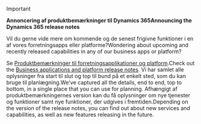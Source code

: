 > [!IMPORTANT]
> <span data-ttu-id="e32da-101">**Annoncering af produktbemærkninger til Dynamics 365**</span><span class="sxs-lookup"><span data-stu-id="e32da-101">**Announcing the Dynamics 365 release notes**</span></span>
>
> <span data-ttu-id="e32da-102">Vil du gerne vide mere om kommende og de senest frigivne funktioner i en af vores forretningsapps eller platforme?</span><span class="sxs-lookup"><span data-stu-id="e32da-102">Wondering about upcoming and recently released capabilities in any of our business apps or platform?</span></span> 
> 
> <span data-ttu-id="e32da-103">Se [Produktbemærkninger til forretningsapplikationer og platform](https://go.microsoft.com/fwlink/?linkid=2010158).</span><span class="sxs-lookup"><span data-stu-id="e32da-103">Check out the [Business applications and platform release notes](https://go.microsoft.com/fwlink/?linkid=2010158).</span></span> <span data-ttu-id="e32da-104">Vi har samlet alle oplysninger fra start til slut og top til bund på et enkelt sted, som du kan bruge til planlægning.</span><span class="sxs-lookup"><span data-stu-id="e32da-104">We've captured all the details, end to end, top to bottom, in a single place that you can use for planning.</span></span> <span data-ttu-id="e32da-105">Afhængigt af produktbemærkningernes version kan du få oplysninger om nye tjenester og funktioner samt nye funktioner, der udgives i fremtiden.</span><span class="sxs-lookup"><span data-stu-id="e32da-105">Depending on the version of the release notes, you can find out about new services and capabilities, as well as new features releasing in the future.</span></span>
